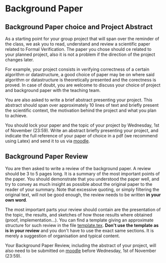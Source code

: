 # Background Paper



## Background Paper choice and Project Abstract

As a starting point for your group project that will span over the reminder of the class, we ask you to read, understand and review a scientific paper related to Formal Verification. The paper you chose should ce related to your planned project, also it is not a problem if the direction of the project changes later.

For example, your project consists in verifying correctness of a certain algorithm or datastructure, a good choice of paper may be on where said algorithm or datastructure is theoretically presented and the corectness is proved. In case of doubt, you are welcome to discuss your choice of project and background paper with the teaching team.

You are also asked to write a brief abstract presenting your project. This abstract should span over approximately 10 lines of text and briefly present the scientific context, the motivation behind the project and what you plan to achieve.

You should lock your paper and the topic of your project by Wednesday, 1st of November (23:59). Write an abstract briefly presenting your project, and indicate the full reference of your paper of choice in a pdf (we recommend using Latex) and send it to us via [moodle](https://moodle.epfl.ch/mod/assign/view.php?id=1227669).


## Background Paper Review

You are then asked to write a review of the background paper. A review should be 3 to 5 pages long. It is a summary of the most important points of the paper. You should demonstrate that you understood the paper well, and try to convey as much insight as possible about the original paper to the reader of your summary. Note that excessive quoting, or simply filtering the original text, will not be good enough, the review needs to be written **in your own word**.

The most important parts your review should contain are the presentation of the topic, the results, and sketches of how those results where obtained (proof, implementation...). You can find a template giving an approximate structure for such review in the file [template.tex](https://gitlab.epfl.ch/lara/cs550/-/blob/2021/labs/Background%20Papers/template.tex). **Don't use the template as is in your review** and you don't have to use the exact same sections. It is merely a suggestion of organisation and typical content.

Your Background Paper Review, including the abstract of your project, will also need to be submitted on [moodle](https://moodle.epfl.ch/mod/assign/view.php?id=1104628) before Wednesday, 1st of November (23:59).
